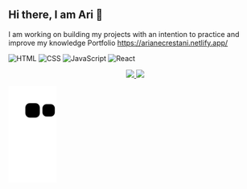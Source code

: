 ## Hi there, I am Ari  👋

I am working on building my projects with an intention to practice and improve my knowledge
Portfolio https://arianecrestani.netlify.app/


![HTML](https://img.shields.io/badge/HTML-orange)
![CSS](https://img.shields.io/badge/CSS-blue)
![JavaScript](https://img.shields.io/badge/JavaScript-yellow)
![React](https://img.shields.io/badge/React-blue)


<div align="center">
  <a href="https://github.com/arianecrestani">
  <img height="170em" src="https://github-readme-stats.vercel.app/api?username=arianecrestani&show_icons=true&theme=dracula&include_all_commits=true&count_private=true"/>
  <img height="170em" src="https://github-readme-stats.vercel.app/api/top-langs/?username=arianecrestani&layout=compact&langs_count=7&theme=dracula"/>
</div>
  

  ![Snake animation](https://github.com/arianecrestani/arianecrestani/blob/output/github-contribution-grid-snake.svg)

